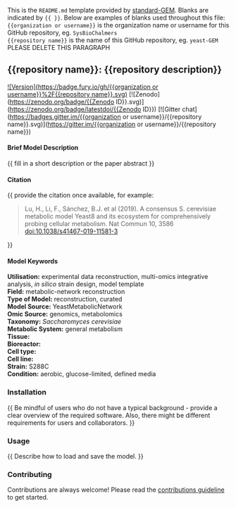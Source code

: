 This is the `README.md` template provided by [standard-GEM](https://github.com/SysBioChalmers/standard-GEM).
Blanks are indicated by `{{ }}`. Below are examples of blanks used throughout this file:  
`{{organization or username}}` is the organization name or username for this GitHub repository, eg. `SysBioChalmers`  
`{{repository name}}` is the name of this GitHub repository, eg. `yeast-GEM`  
PLEASE DELETE THIS PARAGRAPH  


## {{repository name}}: {{repository description}}

[![Version](https://badge.fury.io/gh/{{organization or username}}%2F{{repository name}}.svg)](https://badge.fury.io/gh/sysbiochalmers/yeast-gem)
[![Zenodo](https://zenodo.org/badge/{{Zenodo ID}}.svg)](https://zenodo.org/badge/latestdoi/{{Zenodo ID}})
[![Gitter chat](https://badges.gitter.im/{{organization or username}}/{{repository name}}.svg)](https://gitter.im/{{organization or username}}/{{repository name}})


#### Brief Model Description

{{ fill in a short description or the paper abstract }}


#### Citation

{{ provide the citation once available, for example:
  > Lu, H., Li, F., Sánchez, B.J. et al (2019). A consensus S. cerevisiae metabolic model Yeast8 and its ecosystem for comprehensively probing cellular metabolism. Nat Commun 10, 3586 [doi:10.1038/s41467-019-11581-3](https://doi.org/10.1038/s41467-019-11581-3)

}}


#### Model Keywords

**Utilisation:** experimental data reconstruction, multi-omics integrative analysis, _in silico_ strain design, model template  
**Field:** metabolic-network reconstruction  
**Type of Model:** reconstruction, curated  
**Model Source:** YeastMetabolicNetwork  
**Omic Source:** genomics, metabolomics  
**Taxonomy:** _Saccharomyces cerevisiae_  
**Metabolic System:** general metabolism  
**Tissue:**  
**Bioreactor:**    
**Cell type:**  
**Cell line:**  
**Strain:** S288C  
**Condition:** aerobic, glucose-limited, defined media  


### Installation

{{ Be mindful of users who do not have a typical background - provide a clear overview of the required software. Also, there might be different requirements for users and collaborators. }}


### Usage

{{ Describe how to load and save the model. }}


### Contributing

Contributions are always welcome! Please read the [contributions guideline](https://github.com/SysBioChalmers/yeast-GEM/blob/master/.github/CONTRIBUTING.md) to get started.
